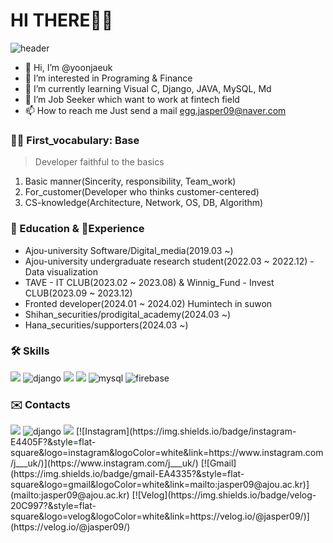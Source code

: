 # HI THERE👨👩
![header](https://capsule-render.vercel.app/api?text=uk_introduction&animation=fadeIn)


- 👋 Hi, I’m @yoonjaeuk
- 👀 I’m interested in Programing & Finance
- 🌱 I’m currently learning Visual C, Django, JAVA, MySQL, Md
- 💞️ I’m Job Seeker which want to work at fintech field
- 📫 How to reach me Just send a mail <egg.jasper09@naver.com>

### 🤟🏻 First_vocabulary: Base
> Developer faithful to the basics

1. Basic manner(Sincerity, responsibility, Team_work)
2. For_customer(Developer who thinks customer-centered)
3. CS-knowledge(Architecture, Network, OS, DB, Algorithm)

### 📕 Education & 💼Experience
- Ajou-university Software/Digital_media(2019.03 ~)
- Ajou-university undergraduate research student(2022.03 ~ 2022.12) - Data visualization
- TAVE - IT CLUB(2023.02 ~ 2023.08) & Winnig_Fund - Invest CLUB(2023.09 ~ 2023.12)
- Fronted developer(2024.01 ~ 2024.02) Humintech in suwon
- Shihan_securities/prodigital_academy(2024.03 ~)
- Hana_securities/supporters(2024.03 ~)

### 🛠 Skills
<p align="left">
<img src="https://img.shields.io/badge/python-3776AB?style=for-the-badge&logo=python&logoColor=white"> <!-- python -->
<img alt="django" src ="https://img.shields.io/badge/django-092E20.svg?&style=for-the-badge&logo=django&logoColor=white"/> <!-- django -->
<img src="https://img.shields.io/badge/node.js-339933?style=for-the-badge&logo=Node.js&logoColor=white"> <!-- node.js -->
<img src="https://img.shields.io/badge/react-61DAFB?style=for-the-badge&logo=react&logoColor=white"> <!-- react -->
<img alt="mysql" src ="https://img.shields.io/badge/mysql-4479A1.svg?&style=for-the-badge&logo=mysql&logoColor=white"/> <!-- mysql -->
<img alt="firebase" src ="https://img.shields.io/badge/firebase-FFCA28.svg?&style=for-the-badge&logo=firebase&logoColor=white"/> <!-- firebase -->
</p>

### ✉️ Contacts
<p align="left">
<img src="https://img.shields.io/badge/instagram-E4405F?style=for-the-badge&logo=python&logoColor=white"&link=https://www.instagram.com/j___uk/> <!-- instagram -->
<img alt="django" src ="https://img.shields.io/badge/django-092E20.svg?&style=for-the-badge&logo=django&logoColor=white"/> <!-- django -->
<img src="https://img.shields.io/badge/node.js-339933?style=for-the-badge&logo=Node.js&logoColor=white"> <!-- node.js -->
[![Instagram](https://img.shields.io/badge/instagram-E4405F?&style=flat-square&logo=instagram&logoColor=white&link=https://www.instagram.com/j___uk/)](https://www.instagram.com/j___uk/)
[![Gmail](https://img.shields.io/badge/gmail-EA4335?&style=flat-square&logo=gmail&logoColor=white&link=mailto:jasper09@ajou.ac.kr)](mailto:jasper09@ajou.ac.kr)
[![Velog](https://img.shields.io/badge/velog-20C997?&style=flat-square&logo=velog&logoColor=white&link=https://velog.io/@jasper09/)](https://velog.io/@jasper09/)
</p>
